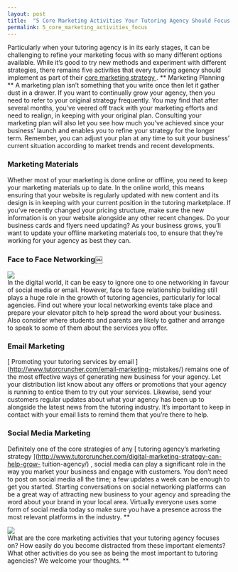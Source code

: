 ```yaml
---
layout: post
title:  "5 Core Marketing Activities Your Tutoring Agency Should Focus On"
permalink: 5_core_marketing_activities_focus
---
```

Particularly when your tutoring agency is in its early stages, it can be
challenging to refine your marketing focus with so many different options
available. While it’s good to try new methods and experiment with different
strategies, there remains five activities that every tutoring agency should
implement as part of their [ core marketing strategy
](http://www.tutorcruncher.com/4-things-should-know-marketing/) . ** Marketing
Planning ** A marketing plan isn’t something that you write once then let it
gather dust in a drawer. If you want to continually grow your agency, then you
need to refer to your original strategy frequently. You may find that after
several months, you’ve veered off track with your marketing efforts and need
to realign, in keeping with your original plan. Consulting your marketing plan
will also let you see how much you’ve achieved since your business’ launch and
enables you to refine your strategy for the longer term. Remember, you can
adjust your plan at any time to suit your business’ current situation
according to market trends and recent developments. 

### Marketing Materials

Whether most of your marketing is done online or offline, you need to keep
your marketing materials up to date. In the online world, this means ensuring
that your website is regularly updated with new content and its design is in
keeping with your current position in the tutoring marketplace. If you’ve
recently changed your pricing structure, make sure the new information is on
your website alongside any other recent changes. Do your business cards and
flyers need updating? As your business grows, you’ll want to update your
offline marketing materials too, to ensure that they’re working for your
agency as best they can. 

### Face to Face Networking￼

<div class="img-holder full-width">
   <img src="http://www.exordo.com/blog/wp-content/uploads/2013/11/networking.jpg" alt-text=""/>
</div> In
the digital world, it can be easy to ignore one to one networking in favour of
social media or email. However, face to face relationship building still plays
a huge role in the growth of tutoring agencies, particularly for local
agencies. Find out where your local networking events take place and prepare
your elevator pitch to help spread the word about your business. Also consider
where students and parents are likely to gather and arrange to speak to some
of them about the services you offer. 

### Email Marketing

[ Promoting your
tutoring services by email ](http://www.tutorcruncher.com/email-marketing-
mistakes/) remains one of the most effective ways of generating new business
for your agency. Let your distribution list know about any offers or
promotions that your agency is running to entice them to try out your
services. Likewise, send your customers regular updates about what your agency
has been up to alongside the latest news from the tutoring industry. It’s
important to keep in contact with your email lists to remind them that you’re
there to help. 

### Social Media Marketing

Definitely one of the core
strategies of any [ tutoring agency’s marketing strategy
](http://www.tutorcruncher.com/digital-marketing-strategy-can-help-grow-
tuition-agency/) , social media can play a significant role in the way you
market your business and engage with customers. You don’t need to post on
social media all the time; a few updates a week can be enough to get you
started. Starting conversations on social networking platforms can be a great
way of attracting new business to your agency and spreading the word about
your brand in your local area. Virtually everyone uses some form of social
media today so make sure you have a presence across the most relevant
platforms in the industry. **
<div class="img-holder full-width">
   <img src="https://c2.staticflickr.com/4/3267/3256031851_6d0a863f71_z.jpg?zz=1" alt-text=""/>
</div> What
are the core marketing activities that your tutoring agency focuses on? How
easily do you become distracted from these important elements? What other
activities do you see as being the most important to tutoring agencies? We
welcome your thoughts. **
